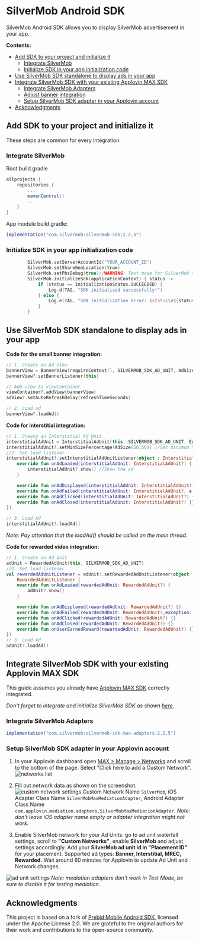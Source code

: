 # SilverMob Android SDK

SilverMob Android SDK allows you to display SilverMob advertisement in your app.

**Contents:**
- [Add SDK to your project and initialize it](#add-sdk-to-your-project-and-initialize-it)
    * [Integrate SilverMob](#integrate-silvermob)
    * [Initialize SDK in your app initialization code](#initialize-sdk-in-your-app-initialization-code)
- [Use SilverMob SDK standalone to display ads in your app](#use-silvermob-sdk-standalone-to-display-ads-in-your-app)
- [Integrate SilverMob SDK with your existing Applovin MAX SDK](#integrate-silvermob-sdk-with-your-existing-applovin-max-sdk)
    * [Integrate SilverMob Adapters](#integrate-silvermob-adapters)
    * [Adjust banner integration](#adjust-banner-integration)
    * [Setup SilverMob SDK adapter in your Applovin account](#setup-silvermob-sdk-adapter-in-your-applovin-account)
- [Acknowledgments](#acknowledgments)


## Add SDK to your project and initialize it
These steps are common for every integration.
### Integrate SilverMob
Root build.gradle
```groovy
allprojects {
    repositories {
        ...
        mavenCentral()
        ...
    }
}
```
App module build.gradle:
```groovy
implementation("com.silvermob:silvermob-sdk:2.2.5")
```
### Initialize SDK in your app initialization code
```kotlin
        SilverMob.setServerAccountId("YOUR_ACCOUNT_ID")
        SilverMob.setShareGeoLocation(true)
        SilverMob.setPbsDebug(true)//WARNING: Test mode for SilverMob test banners, disable in production
        SilverMob.initializeSdk(applicationContext) { status ->
            if (status == InitializationStatus.SUCCEEDED) {
                Log.d(TAG, "SDK initialized successfully!")
            } else {
                Log.e(TAG, "SDK initialization error: $status\n${status.description}")
            }
        }
```

## Use SilverMob SDK standalone to display ads in your app
**Code for the small banner integration:**
```kotlin
// 1. Create an Ad View
bannerView = BannerView(requireContext(), SILVERMOB_SDK_AD_UNIT, AdSize(WIDTH, HEIGHT))
bannerView?.setBannerListener(this)

// Add view to viewContainer
viewContainer?.addView(bannerView)
adView?.setAutoRefreshDelay(refreshTimeSeconds)

// 2. Load ad
bannerView?.loadAd()
```
**Code for interstitial integration:**
```kotlin
// 1. Create an Interstitial Ad Unit
interstitialAdUnit = InterstitialAdUnit(this, SILVERMOB_SDK_AD_UNIT, EnumSet.of(AdUnitFormat.BANNER,AdUnitFormat.VIDEO))
interstitialAdUnit?.setMinSizePercentage(AdSize(50,50)) //Set minimum % of screen ad should occupy
//2. Set load listener 
interstitialAdUnit?.setInterstitialAdUnitListener(object : InterstitialAdUnitListener {
    override fun onAdLoaded(interstitialAdUnit: InterstitialAdUnit?) {
        interstitialAdUnit?.show() //Show the ad
    }

    override fun onAdDisplayed(interstitialAdUnit: InterstitialAdUnit?) {}
    override fun onAdFailed(interstitialAdUnit: InterstitialAdUnit?, e: AdException?) {}
    override fun onAdClicked(interstitialAdUnit: InterstitialAdUnit?) {}
    override fun onAdClosed(interstitialAdUnit: InterstitialAdUnit?) {}
})

// 3. Load Ad
interstitialAdUnit?.loadAd()
```
_Note: Pay attention that the loadAd() should be called on the main thread._

**Code for rewarded video integration:**
```kotlin
// 1. Create an Ad Unit
adUnit = RewardedAdUnit(this, SILVERMOB_SDK_AD_UNIT)
//2. Set load listener 
val rewardedAdUnitListener = adUnit?.setRewardedAdUnitListener(object :
    RewardedAdUnitListener {
    override fun onAdLoaded(rewardedAdUnit: RewardedAdUnit?) {
        adUnit?.show()
    }

    override fun onAdDisplayed(rewardedAdUnit: RewardedAdUnit?) {}
    override fun onAdFailed(rewardedAdUnit: RewardedAdUnit?,exception: AdException?) {}
    override fun onAdClicked(rewardedAdUnit: RewardedAdUnit?) {}
    override fun onAdClosed(rewardedAdUnit: RewardedAdUnit?) {}
    override fun onUserEarnedReward(rewardedAdUnit: RewardedAdUnit?) {}
})
// 3. Load Ad
adUnit?.loadAd()
```


## Integrate SilverMob SDK with your existing Applovin MAX SDK
This guide assumes you already have [Applovin MAX SDK](https://dash.applovin.com/documentation/mediation/android/getting-started/integration) correctly integrated. 

*Don't forget to integrate and initialize SilverMob SDK as shown [here](#initialize-sdk-in-your-app-initialization-code).*

### Integrate SilverMob Adapters

```groovy
implementation("com.silvermob:silvermob-sdk-max-adapters:2.2.5")
```

### Setup SilverMob SDK adapter in your Applovin account

1. In your Applovin dashboard open [MAX > Manage > Networks](https://dash.applovin.com/o/mediation/networks/) and scroll to the bottom of the page. 
Select "Click here to add a Custom Network".
![networks list](https://files.silvermob.com/img/2024-02-02_14-37-57.png)


2. Fill out network data as shown on the screenshot.
![custom network settings](https://files.silvermob.com/img/2024-02-02_14-38-35.png)
Custom Network Name `SilverMob`, iOS Adapter Class Name `SilverMobMaxMediationAdapter`, Android Adapter Class Name `com.applovin.mediation.adapters.SilverMobMaxMediationAdapter`.
*Note: don't leave iOS adapter name empty or adapter integration might not work.*


3. Enable SilverMob network for your Ad Units: go to ad unit waterfall settings, scroll to **"Custom Networks"**, enable **SilverMob** and adjust settings accordingly.
Add your **SilverMob ad unit id in "Placement ID"** for your placement. Supported ad types: **Banner, Interstitial, MREC, Rewarded.** Wait around 60 minutes for Applovin to update Ad Unit and Network changes.

![ad unit settings](https://files.silvermob.com/img/2024-02-02_14-39-29.png)
*Note: mediation adapters don't work in Test Mode, be sure to disable it for testing mediation.*
## Acknowledgments

This project is based on a fork of [Prebid Mobile Android SDK](https://github.com/prebid/prebid-mobile-android), licensed under the Apache License 2.0. We are grateful to the original authors for their work and contributions to the open-source community.